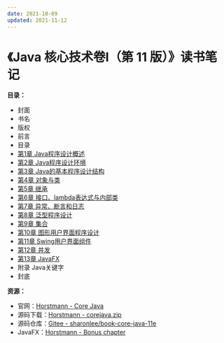 ```yaml
---
date: 2021-10-09
updated: 2021-11-12
---
```


# 《Java 核心技术卷Ⅰ（第 11 版）》读书笔记

**目录：**

- 封面
- 书名
- 版权
- 前言
- 目录
- [第1章 Java程序设计概述](01：第1章%20Java程序设计概述.md)
- [第2章 Java程序设计环境](02：第2章%20Java程序设计环境.md)
- [第3章 Java的基本程序设计结构](03：第3章%20Java的基本程序设计结构.md)
- [第4章 对象与类](04：第4章%20对象与类.md)
- [第5章 继承](05：第5章%20继承.md)
- [第6章 接口、lambda表达式与内部类](06：第6章%20接口、lambda表达式与内部类.md)
- [第7章 异常、断言和日志](07：第7章%20异常、断言和日志.md)
- [第8章 泛型程序设计](08：第8章%20泛型程序设计.md)
- [第9章 集合](09：第9章%20集合.md)
- [第10章 图形用户界面程序设计](10：第10章%20图形用户界面程序设计.md)
- [第11章 Swing用户界面组件](11：第11章%20Swing用户界面组件.md)
- [第12章 并发](12：第12章%20并发.md)
- [第13章 JavaFX](13：第13章%20JavaFX.md)
- 附录 Java关键字
- 封底

**资源：**

- 官网：[Horstmann - Core Java](https://horstmann.com/corejava/index.html)
- 源码下载：[Horstmann - corejava.zip](https://horstmann.com/corejava/corejava.zip)
- 源码仓库：[Gitee - sharonlee/book-core-java-11e](https://gitee.com/sharonlee/book-core-java-11e)
- JavaFX：[Horstmann - Bonus chapter](https://horstmann.com/corejava/corejava_11ed-bonuschapter13-javafx.pdf)

